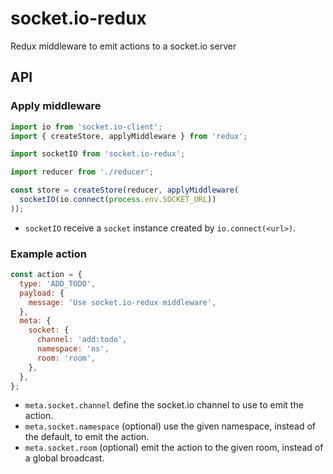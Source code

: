 # socket.io-redux
Redux middleware to emit actions to a socket.io server

## API
### Apply middleware
```javascript
import io from 'socket.io-client';
import { createStore, applyMiddleware } from 'redux';

import socketIO from 'socket.io-redux';

import reducer from './reducer';

const store = createStore(reducer, applyMiddleware(
  socketIO(io.connect(process.env.SOCKET_URL))
));
```
* `socketIO` receive a `socket` instance created by `io.connect(<url>)`.

### Example action
```javascript
const action = {
  type: 'ADD_TODO',
  payload: {
    message: 'Use socket.io-redux middleware',
  },
  meta: {
    socket: {
      channel: 'add:todo',
      namespace: 'ns',
      room: 'room',
    },
  },
};
```
* `meta.socket.channel` define the socket.io channel to use to emit the action.
* `meta.socket.namespace` (optional) use the given namespace, instead of the default, to emit the action.
* `meta.socket.room` (optional) emit the action to the given room, instead of a global broadcast.

